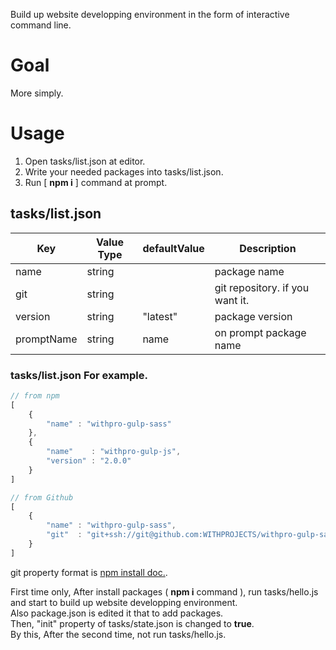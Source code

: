 Build up website developping environment in the form of interactive command line.

# Goal

More simply.

# Usage

1. Open tasks/list.json at editor.
2. Write your needed packages into tasks/list.json.
3. Run [ **npm i** ] command at prompt.

## tasks/list.json

| Key        | Value Type | defaultValue | Description                     |
|------------|------------|--------------|---------------------------------|
| name       | string     |              | package name                    |
| git        | string     |              | git repository. if you want it. |
| version    | string     | "latest"     | package version                 |
| promptName | string     | name         | on prompt package name          |

### tasks/list.json For example.

```js
// from npm
[
    {
        "name" : "withpro-gulp-sass"
    },
    {
        "name"    : "withpro-gulp-js",
        "version" : "2.0.0"
    }
]

// from Github
[
    {
        "name" : "withpro-gulp-sass",
        "git"  : "git+ssh://git@github.com:WITHPROJECTS/withpro-gulp-sass.git"
    }
]

```

git property format is [npm install doc.](https://docs.npmjs.com/cli/install).


First time only, After install packages ( **npm i** command ), run tasks/hello.js and start to build up website developping environment.  
Also package.json is edited it that to add packages.  
Then, "init" property of tasks/state.json is changed to **true**.  
By this, After the second time, not run tasks/hello.js.

